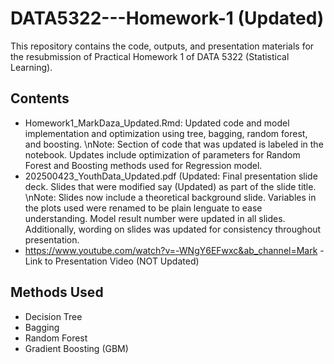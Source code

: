 # DATA5322---Homework-1 (Updated)

This repository contains the code, outputs, and presentation materials for the resubmission of Practical Homework 1 of DATA 5322 (Statistical Learning). 

## Contents
- Homework1_MarkDaza_Updated.Rmd: Updated code and model implementation and optimization using tree, bagging, random forest, and boosting.
  \nNote: Section of code that was updated is labeled in the notebook. Updates include optimization of parameters for Random Forest
  and Boosting methods used for Regression model.
- 202500423_YouthData_Updated.pdf (Updated: Final presentation slide deck. Slides that were modified say (Updated) as part of the slide title.
  \nNote: Slides now include a theoretical background slide. Variables in the plots used were renamed to be plain lenguate to ease
  understanding. Model result number were updated in all slides. Additionally, wording on slides was updated for consistency throughout
  presentation. 
- https://www.youtube.com/watch?v=-WNgY6EFwxc&ab_channel=Mark - Link to Presentation Video (NOT Updated)


## Methods Used
- Decision Tree
- Bagging
- Random Forest
- Gradient Boosting (GBM)

